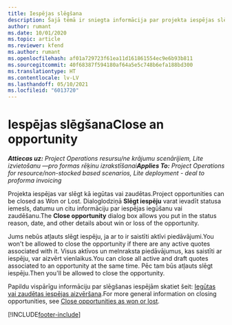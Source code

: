 ```yaml
---
title: Iespējas slēgšana
description: Šajā tēmā ir sniegta informācija par projekta iespējas slēgšanu.
author: rumant
ms.date: 10/01/2020
ms.topic: article
ms.reviewer: kfend
ms.author: rumant
ms.openlocfilehash: af01a729723f61ea11d161861554ec9e6b93b811
ms.sourcegitcommit: 40f68387f594180af64a5e5c748b6efa188bd300
ms.translationtype: HT
ms.contentlocale: lv-LV
ms.lasthandoff: 05/10/2021
ms.locfileid: "6013720"
---
```

# <a name="close-an-opportunity"></a><span data-ttu-id="5e162-103">Iespējas slēgšana</span><span class="sxs-lookup"><span data-stu-id="5e162-103">Close an opportunity</span></span>

<span data-ttu-id="5e162-104">_**Attiecas uz:** Project Operations resursu/ne krājumu scenārijiem, Lite izvietošanu —pro formas rēķinu izrakstīšanai_</span><span class="sxs-lookup"><span data-stu-id="5e162-104">_**Applies To:** Project Operations for resource/non-stocked based scenarios, Lite deployment - deal to proforma invoicing_</span></span>

<span data-ttu-id="5e162-105">Projekta iespējas var slēgt kā iegūtas vai zaudētas.</span><span class="sxs-lookup"><span data-stu-id="5e162-105">Project opportunities can be closed as Won or Lost.</span></span> <span data-ttu-id="5e162-106">Dialoglodziņā **Slēgt iespēju** varat ievadīt statusa iemesls, datumu un citu informāciju par iespējas iegūšanu vai zaudēšanu.</span><span class="sxs-lookup"><span data-stu-id="5e162-106">The **Close opportunity** dialog box allows you put in the status reason, date, and other details about win or loss of the opportunity.</span></span>

<span data-ttu-id="5e162-107">Jums nebūs atļauts slēgt iespēju, ja ar to ir saistīti aktīvi piedāvājumi.</span><span class="sxs-lookup"><span data-stu-id="5e162-107">You won't be allowed to close the opportunity if there are any active quotes associated with it.</span></span> <span data-ttu-id="5e162-108">Visus aktīvos un melnraksta piedāvājumus, kas saistīti ar iespēju, var aizvērt vienlaikus.</span><span class="sxs-lookup"><span data-stu-id="5e162-108">You can close all active and draft quotes associated to an opportunity at the same time.</span></span> <span data-ttu-id="5e162-109">Pēc tam būs atļauts slēgt iespēju.</span><span class="sxs-lookup"><span data-stu-id="5e162-109">Then you'll be allowed to close the opportunity.</span></span>

<span data-ttu-id="5e162-110">Papildu vispārīgu informāciju par slēgšanas iespējām skatiet šeit: [Iegūtas vai zaudētas iespējas aizvēršana](/dynamics365/sales-enterprise/close-opportunity-won-lost-sales).</span><span class="sxs-lookup"><span data-stu-id="5e162-110">For more general information on closing opportunities, see [Close opportunities as won or lost](/dynamics365/sales-enterprise/close-opportunity-won-lost-sales).</span></span>


[!INCLUDE[footer-include](../includes/footer-banner.md)]